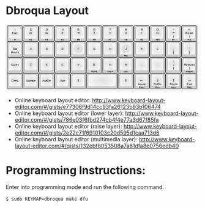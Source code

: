 # Dbroqua Layout

![Layout](layout.png "Dbroqua Keymap")

* Online keyboard layout editor: http://www.keyboard-layout-editor.com/#/gists/e77306f9d14cc93fa26123b93b106474
* Online keyboard layout editor (lower layer): http://www.keyboard-layout-editor.com/#/gists/786e03f6fbd274cb4f4e77a3d67f85fa
* Online keyboard layout editor (raise layer): http://www.keyboard-layout-editor.com/#/gists/2e22c71f6910103c20d595d1caa713d6
* Online keyboard layout editor (multimedia layer): http://www.keyboard-layout-editor.com/#/gists/132ebf8053508a7a81dfa8e0756edb40

# Programming Instructions:
Enter into programming mode and run the following command.
```
$ sudo KEYMAP=dbroqua make dfu
```
